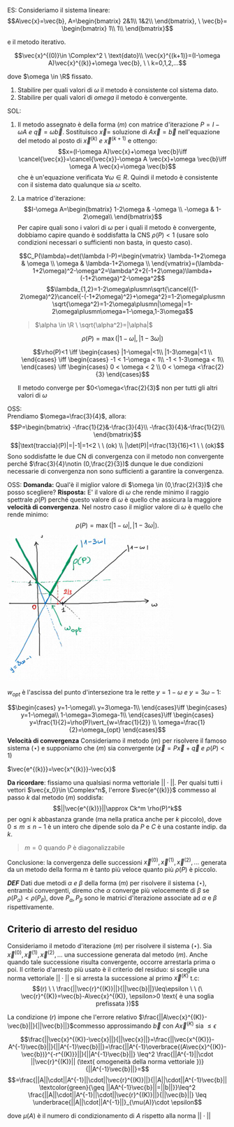 ES: Consideriamo il sistema lineare:  
$$A\vec{x}=\vec{b}, A=\begin{bmatrix}
2&1\\
1&2\\
\end{bmatrix}, \ \vec{b}= \begin{bmatrix}
    1\\
    1\\
\end{bmatrix}$$  

e il metodo iterativo.  

$$\vec{x}^{(0)}\in \Complex^2 \ \text{dato}\\
\vec{x}^{(k+1)}=(I-\omega A)\vec{x}^{(k)}+\omega \vec{b}, \ \ k=0,1,2,...$$  

dove $\omega \in \R$ fissato.  

1. Stabilire per quali valori di $\omega$ il metodo è consistente col sistema dato.
2. Stabilire per quali valori di $omega$ il metodo è convergente.

SOL:  
1. Il metodo assegnato è della forma $(m)$ con matrice d'iterazione $P=I-\omega A \ e \ \vec{q}=\omega\vec{b}$.
   Sostituisco $\vec{x}=$ soluzione di $A\vec{x}=\vec{b}$ nell'equazione del metodo al posto di $\vec{x}^{(k)} \ e \ \vec{x}^{(k+1)}$ e ottengo:  
   $$x=(I-\omega A)\vec{x}+\omega \vec{b}\iff \cancel{\vec{x}}=\cancel{\vec{x}}-\omega A \vec{x}+\omega \vec{b}\iff \omega A \vec{x}=\omega \vec{b}$$ che è un'equazione verificata $\forall \omega \in R$. Quindi il metodo è consistente con il sistema dato qualunque sia $\omega$ scelto.  
2. La matrice d'iterazione:  
    $$I-\omega A=\begin{bmatrix}
        1-2\omega & -\omega \\
        -\omega   & 1-2\omega\\
    \end{bmatrix}$$ Per capire quali sono i valori di $\omega$ per i quali il metodo è convergente, dobbiamo capire quando è soddisfatta la CNS $\rho(P)<1$ (usare solo condizioni necessari o sufficienti non basta, in questo caso).  

    $$C_P(\lambda)=det(\lambda I-P)=\begin{vmatrix}
        \lambda-1+2\omega & \omega \\
        \omega & \lambda-1+2\omega \\
    \end{vmatrix}=(\lambda-1+2\omega)^2-\omega^2=\lambda^2+2(-1+2\omega)\lambda+(-1+2\omega)^2-\omega^2$$  $$\lambda_{1,2}=1-2\omega\plusmn\sqrt{\cancel{(1-2\omega)^2}\cancel{-(-1+2\omega)^2}+\omega^2}=1-2\omega\plusmn \sqrt{\omega^2}=1-2\omega\plusmn|\omega|=1-2\omega\plusmn\omega=1-\omega,1-3\omega$$

    >$\alpha \in \R \ \sqrt{\alpha^2}=|\alpha|$  

    $$\rho(P)=\max(|1-\omega|,|1-3\omega|)$$

    $$\rho(P)<1 \iff \begin{cases}
        |1-\omega|<1\\
        |1-3\omega|<1 \\
    \end{cases} \iff \begin{cases}
        -1 < 1-\omega < 1\\
        -1 < 1-3\omega < 1\\
    \end{cases} \iff \begin{cases}
        0 < \omega < 2 \\
        0 < \omega <\frac{2}{3}
    \end{cases}$$  

    Il metodo converge per $0<\omega<\frac{2}{3}$ non per tutti gli altri valori di $\omega$

OSS:  
Prendiamo $\omega=\frac{3}{4}$, allora:  
$$P=\begin{bmatrix}
    -\frac{1}{2}&-\frac{3}{4}\\
    -\frac{3}{4}&-\frac{1}{2}\\
\end{bmatrix}$$  $$|\text{traccia}(P)|=|-1|=1<2 \ \ (ok) \\ |\det(P)|=\frac{13}{16}<1 \ \ (ok)$$ Sono soddisfatte le due CN di convergenza con il metodo non convergente perché $\frac{3}{4}\notin (0,\frac{2}{3})$ dunque le due condizioni necessarie di convergenza non sono sufficienti a garantire la convergenza.  

OSS:
**Domanda:** Qual'è il miglior valore di $\omega \in (0,\frac{2}{3})$ che posso scegliere?
**Risposta:** E' il valore di $\omega$ che rende minimo il raggio spettrale $\rho(P)$ perché questo valore di $\omega$ è quello che assicura la maggiore **velocità di convergenza**.  Nel nostro caso il miglior valore di $\omega$ è quello che rende minimo:  
$$\rho(P)=\max(|1-\omega|,|1-3\omega|).$$   

<img src="./Screen/image.png" width=380> 

$w_{opt}$ è l'ascissa del punto d'intersezione tra le rette $y=1-\omega \ e \ y=3\omega-1:$  

$$\begin{cases}
    y=1-\omega\\  
    y=3\omega-1\\
\end{cases}\iff \begin{cases}
    y=1-\omega\\  
    1-\omega=3\omega-1\\
\end{cases}\iff \begin{cases}
    y=\frac{1}{2}=\rho(P)\vert_{w=\frac{1}{2}} \\
    \omega=\frac{1}{2}=\omega_{opt}
\end{cases}$$ **Velocità di convergenza**
Consideriamo il metodo $(m)$ per risolvere il famoso sistema $(\star)$ e supponiamo che $(m)$ sia convergente $(\vec{x}=P\vec{x}+\vec{q} \ e \ \rho(P)<1)$  

$\vec{e^{(k)}}=\vec{x^{(k)}}-\vec{x}$  

**Da ricordare**: fissiamo una qualsiasi norma vettoriale $||\cdot||$. Per qualsi tutti i vettori $\vec{x_0}\in \Complex^n$, l'errore $\vec{e^{(k)}}$ commesso al passo $k$ dal metodo $(m)$ soddisfa:  
$$||\vec{e^{(k)}}||\approx Ck^m \rho(P)^k$$ per ogni $k$ abbastanza grande (ma nella pratica anche per $k$ piccolo), dove $0\leq m\leq n-1$ è un intero che dipende solo da $P$ e $C$ è una costante indip. da $k$.  

>$m=0$ quando $P$ è diagonalizzabile  

Conclusione: la convergenza delle successioni $\vec{x}^{(0)},\vec{x}^{(1)},\vec{x}^{(2)},...$ generata da un metodo della forma $m$ è tanto più veloce quanto più $\rho(P)$ è piccolo.  

***DEF*** 
Dati due metodi $\alpha \ e \ \beta$ della forma $(m)$ per risolvere il sistema $(\star)$, entrambi convergenti, diremo che $\alpha$ converge più velocemente di $\beta$ se $\rho(P_\alpha)<\rho(P_\beta)$, dove $P_\alpha,P_\beta$ sono le matrici d'iterazione associate ad $\alpha$ e $\beta$ rispettivamente.

## Criterio di arresto del residuo
Consideriamo il metodo d'iterazione $(m)$ per risolvere il sistema $(\star)$.
Sia $\vec{x}^{(0)},\vec{x}^{(1)},\vec{x}^{(2)},...$ una successione generata dal metodo $(m)$. Anche quando tale successione risulta convergente, occorre arrestarla prima o poi. Il criterio d'arresto più usato è il criterio del residuo: si sceglie una norma vettoriale $||\cdot||$ e si arresta la successione al primo $\vec{x}^{(K)}$ t.c:  
$$(r) \ \ \frac{||\vec{r}^{(K)}||}{||\vec{b}||}\leq\epsilon \ \ (\ \vec{r}^{(K)}=\vec{b}-A\vec{x}^{(K)}, \epsilon>0 \text{ è una soglia prefissata })$$  

La condizione $(r)$ impone che l'errore relativo $\frac{||A\vec{x}^{(K)}-\vec{b}||}{||\vec{b}||}$commesso approssimando $\vec{b}$ con $A\vec{x}^{(K)}$ sia $\leq \epsilon$  

$$\frac{||\vec{x}^{(K)}-\vec{x}||}{||\vec{x}||}=\frac{||\vec{x^{(K)}}-A^{-1}\vec{b}||}{||A^{-1}\vec{b}||}=\frac{||A^{-1}\overbrace{(A\vec{x}^{(K)}-\vec{b})}^{-r^{(K)}}||}{||A^{-1}\vec{b}||} \leq^2 \frac{||A^{-1}||\cdot ||\vec{r}^{(K)}|| (\text{ omogeneità della norma vettoriale })}{||A^{-1}\vec{b}||}=$$
$$=\frac{||A||\cdot||A^{-1}||\cdot||\vec{r}^{(K)}||}{||A||\cdot||A^{-1}\vec{b}|| \textcolor{green}{\geq ||AA^{-1}\vec{b}||=||b||}}\leq^2  \frac{||A||\cdot||A^{-1}||\cdot||\vec{r}^{(K)}||}{||\vec{b}||} \leq \underbrace{||A||\cdot||A^{-1}||}_{\mu(A)}\cdot \epsilon$$  

dove $\mu(A)$ è il numero di condizionamento di $A$ rispetto alla norma $||\cdot||$